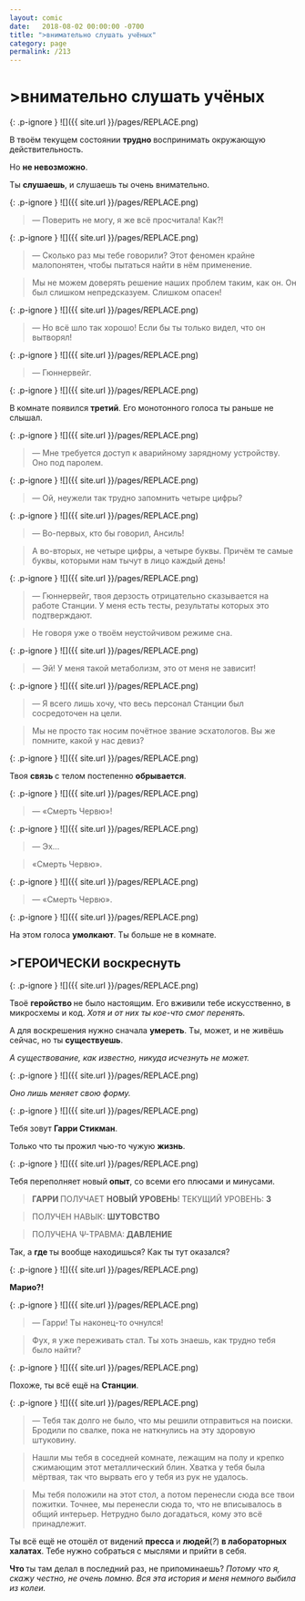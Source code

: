 ```yaml
---
layout: comic
date:   2018-08-02 00:00:00 -0700
title: ">внимательно слушать учёных"
category: page
permalink: /213
---
```

# >внимательно слушать учёных

{: .p-ignore }
![]({{ site.url }}/pages/REPLACE.png)

В твоём текущем состоянии <strong>трудно </strong>воспринимать окружающую действительность.

Но <strong>не невозможно</strong>.

Ты <strong>слушаешь</strong>, и слушаешь ты очень внимательно.

{: .p-ignore }
![]({{ site.url }}/pages/REPLACE.png)

<blockquote>— Поверить не могу, я же всё просчитала! Как?!</blockquote>

{: .p-ignore }
![]({{ site.url }}/pages/REPLACE.png)

<blockquote>— Сколько раз мы тебе говорили? Этот феномен крайне малопонятен, чтобы пытаться найти в нём применение.</blockquote>

<blockquote>Мы не можем доверять решение наших проблем таким, как он. Он был слишком непредсказуем. Слишком опасен!</blockquote>

{: .p-ignore }
![]({{ site.url }}/pages/REPLACE.png)

<blockquote>— Но всё шло так хорошо! Если бы ты только видел, что он вытворял!</blockquote>

{: .p-ignore }
![]({{ site.url }}/pages/REPLACE.png)

<blockquote>— Гюннервейг.</blockquote>

{: .p-ignore }
![]({{ site.url }}/pages/REPLACE.png)

В комнате появился <strong>третий</strong>. Его монотонного голоса ты раньше не слышал.

{: .p-ignore }
![]({{ site.url }}/pages/REPLACE.png)

<blockquote>— Мне требуется доступ к аварийному зарядному устройству. Оно под паролем.</blockquote>

{: .p-ignore }
![]({{ site.url }}/pages/REPLACE.png)

<blockquote>— Ой, неужели так трудно запомнить четыре цифры?</blockquote>

{: .p-ignore }
![]({{ site.url }}/pages/REPLACE.png)

<blockquote>— Во-первых, кто бы говорил, Ансиль!</blockquote>

<blockquote>А во-вторых, не четыре цифры, а четыре буквы. Причём те самые буквы, которыми нам тычут в лицо каждый день!</blockquote>

{: .p-ignore }
![]({{ site.url }}/pages/REPLACE.png)

<blockquote>— Гюннервейг, твоя дерзость отрицательно сказывается на работе Станции. У меня есть тесты, результаты которых это подтверждают.</blockquote>

<blockquote>Не говоря уже о твоём неустойчивом режиме сна.</blockquote>

{: .p-ignore }
![]({{ site.url }}/pages/REPLACE.png)

<blockquote>— Эй! У меня такой метаболизм, это от меня не зависит!</blockquote>

{: .p-ignore }
![]({{ site.url }}/pages/REPLACE.png)

<blockquote>— Я всего лишь хочу, что весь персонал Станции был сосредоточен на цели.</blockquote>

<blockquote>Мы не просто так носим почётное звание эсхатологов. Вы же помните, какой у нас девиз?</blockquote>

{: .p-ignore }
![]({{ site.url }}/pages/REPLACE.png)

Твоя <strong>связь </strong>с телом постепенно <strong>обрывается</strong>.

{: .p-ignore }
![]({{ site.url }}/pages/REPLACE.png)

<blockquote>— «Смерть Червю»!</blockquote>

{: .p-ignore }
![]({{ site.url }}/pages/REPLACE.png)

<blockquote>— Эх… </blockquote>

<blockquote>«Смерть Червю».</blockquote>

{: .p-ignore }
![]({{ site.url }}/pages/REPLACE.png)

<blockquote>— «Смерть Червю».</blockquote>

{: .p-ignore }
![]({{ site.url }}/pages/REPLACE.png)

На этом голоса <strong>умолкают</strong>. Ты больше не в комнате.

## >ГЕРОИЧЕСКИ воскреснуть

{: .p-ignore }
![]({{ site.url }}/pages/REPLACE.png)

Твоё <strong>геройство </strong>не было настоящим. Его вживили тебе искусственно, в микросхемы и код. <em>Хотя и от них ты кое-что смог перенять.</em>

А для воскрешения нужно сначала <strong>умереть</strong>. Ты, может, и не живёшь сейчас, но ты <strong>существуешь</strong>.

<em>А существование, как известно, никуда исчезнуть не может.</em>

{: .p-ignore }
![]({{ site.url }}/pages/REPLACE.png)

<em>Оно лишь меняет свою форму.</em>

{: .p-ignore }
![]({{ site.url }}/pages/REPLACE.png)

Тебя зовут <strong>Гарри Стикман</strong>.

Только что ты прожил чью-то чужую <strong>жизнь</strong>.

{: .p-ignore }
![]({{ site.url }}/pages/REPLACE.png)

Тебя переполняет новый <strong>опыт</strong>, со всеми его плюсами и минусами.

<blockquote><strong>ГАРРИ </strong>ПОЛУЧАЕТ <strong>НОВЫЙ УРОВЕНЬ</strong>! ТЕКУЩИЙ УРОВЕНЬ: <strong>3</strong></blockquote>

<blockquote>ПОЛУЧЕН НАВЫК: <strong>ШУТОВСТВО</strong></blockquote>

<blockquote>ПОЛУЧЕНА Ψ-ТРАВМА:<strong> ДАВЛЕНИЕ</strong></blockquote>

Так, а <strong>где </strong>ты вообще находишься? Как ты тут оказался?

{: .p-ignore }
![]({{ site.url }}/pages/REPLACE.png)

<strong>Марио?!</strong>

{: .p-ignore }
![]({{ site.url }}/pages/REPLACE.png)

<blockquote>— Гарри! Ты наконец-то очнулся!</blockquote>

<blockquote>Фух, я уже переживать стал. Ты хоть знаешь, как трудно тебя было найти?</blockquote>

{: .p-ignore }
![]({{ site.url }}/pages/REPLACE.png)

Похоже, ты всё ещё на <strong>Станции</strong>.

{: .p-ignore }
![]({{ site.url }}/pages/REPLACE.png)

<blockquote>— Тебя так долго не было, что мы решили отправиться на поиски. Бродили по свалке, пока не наткнулись на эту здоровую штуковину.</blockquote>

<blockquote>Нашли мы тебя в соседней комнате, лежащим на полу и крепко сжимающим этот металлический блин. Хватка у тебя была мёртвая, так что вырвать его у тебя из рук не удалось.</blockquote>

<blockquote>Мы тебя положили на этот стол, а потом перенесли сюда все твои пожитки. Точнее, мы перенесли сюда то, что не вписывалось в общий интерьер. Нетрудно было догадаться, кому это всё принадлежит.</blockquote>

Ты всё ещё не отошёл от видений <strong>пресса </strong>и <strong>людей</strong>(<em>?</em>) <strong>в лабораторных халатах</strong>. Тебе нужно собраться с мыслями и прийти в себя.

<strong>Что </strong>ты там делал в последний раз, не припоминаешь? <em>Потому что я, скажу честно, не очень помню. Вся эта история и меня немного выбила из колеи.</em>
